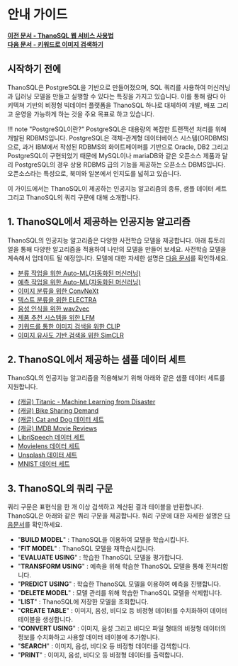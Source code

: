 # __안내 가이드__ 

**[이전 문서 - ThanoSQL 웹 서비스 사용법](/quick_start/how_to_use_ThanoSQL/)** <br>**[다음 문서 - 키워드로 이미지 검색하기](/tutorials/thanosql_search/image_search/select_image_query/)**

## 시작하기 전에

ThanoSQL은 PostgreSQL을 기반으로 만들어졌으며, SQL 쿼리를 사용하여 머신러닝과 딥러닝 모델을 만들고 실행할 수 있다는 특징을 가지고 있습니다. 이를 통해 람다 아키텍쳐 기반의 비정형 빅데이터 플랫폼을 ThanoSQL 하나로 대체하여 개발, 배포 그리고 운영을 가능하게 하는 것을 주요 목표로 하고 있습니다.

!!! note "PostgreSQL이란?"
    PostgreSQL은 대용량의 복잡한 트랜잭션 처리를 위해 개발된 RDBMS입니다. PostgreSQL은 객체-관계형 데이터베이스 시스템(ORDBMS)으로, 과거 IBM에서 작성된 RDBMS의 화이트페이퍼를 기반으로 Oracle, DB2 그리고 PostgreSQL이 구현되었기 때문에 MySQL이나 mariaDB와 같은 오픈소스 제품과 달리 PostgreSQL의 경우 상용 RDBMS 급의 기능을 제공하는 오픈소스 DBMS입니다. 오픈소스라는 특성으로, 북미와 일본에서 인지도를 넓히고 있습니다. 

이 가이드에서는 ThanoSQL이 제공하는 인공지능 알고리즘의 종류, 샘플 데이터 세트 그리고 ThanoSQL의 쿼리 구문에 대해 소개합니다. 

## __1. ThanoSQL에서 제공하는 인공지능 알고리즘__ 

ThanoSQL의 인공지능 알고리즘은 다양한 사전학습 모델을 제공합니다. 아래 튜토리얼을 통해 다양한 알고리즘을 적용하여 나만의 모델을 만들어 보세요. 사전학습 모델을 계속해서 업데이트 될 예정입니다. 모델에 대한 자세한 설명은 [다음 문서](/how-to_guides/modelling/OPTIONS/)를 확인하세요.

- [분류 작업을 위한  Auto-ML(자동화된 머신러닝)](/tutorials/thanosql_ml/classification/automl_classification/) 
- [예측 작업을 위한 Auto-ML(자동화된 머신러닝)](/tutorials/thanosql_ml/regression/automl_regression/)
- [이미지 분류을 위한 ConvNeXt](/tutorials/thanosql_ml/classification/classification_convNext)
- [텍스트 분류을 위한 ELECTRA](/tutorials/thanosql_ml/classification/classification_Electra/)
- [음성 인식을 위한 wav2vec](/tutorials/thanosql_ml/audio_recognition/audio_recognition_wav2vec/)
- [제품 추천 시스템을 위한 LFM](/tutorials/thanosql_ml/recommendation/recommendation_lfm/) 
- [키워드를 통한 이미지 검색을 위한 CLIP](/tutorials/thanosql_search/image_search/clip_image_search/)
- [이미지 유사도 기반 검색을 위한 SimCLR](/tutorials/thanosql_search/image_search/simclr_image_search/) 


## __2. ThanoSQL에서 제공하는 샘플 데이터 세트__ 

ThanoSQL의 인공지능 알고리즘을 적용해보기 위해 아래와 같은 샘플 데이터 세트를 지원합니다.  

- [(캐글) Titanic - Machine Learning from Disaster](https://www.kaggle.com/competitions/titanic/overview)    
- [(캐글) Bike Sharing Demand](https://www.kaggle.com/competitions/bike-sharing-demand/overview)  
- [(캐글) Cat and Dog 데이터 세트](https://www.kaggle.com/datasets/tongpython/cat-and-dog)    
- [(캐글) IMDB Movie Reviews](https://www.kaggle.com/code/lakshmi25npathi/sentiment-analysis-of-imdb-movie-reviews/data)  
- [LibriSpeech 데이터 세트](http://www.openslr.org/12)  
- [Movielens 데이터 세트](https://grouplens.org/datasets/movielens/)  
- [Unsplash 데이터 세트](https://unsplash.com/data)  
- [MNIST 데이터 세트](http://yann.lecun.com/exdb/mnist/)

## __3. ThanoSQL의 쿼리 구문__ 

쿼리 구문은 표현식을 한 개 이상 검색하고 계산된 결과 테이블을 반환합니다. ThanoSQL은 아래와 같은 쿼리 구문을 제공합니다. 쿼리 구문에 대한 자세한 설명은 [다음문서](/how-to_guides/syntax_list/)를 확인하세요.

- "__BUILD MODEL__" : ThanoSQL을 이용하여 모델을 학습시킵니다. 
- "__FIT MODEL__" : ThanoSQL 모델을 재학습시킵니다. 
- "__EVALUATE USING__" : 학습한 ThanoSQL 모델을 평가합니다.
- "__TRANSFORM USING__" : 예측을 위해 학습한 ThanoSQL 모델을 통해 전처리합니다.
- "__PREDICT USING__" : 학습한 ThanoSQL 모델을 이용하여 예측을 진행합니다.
- "__DELETE MODEL__" : 모델 관리를 위해 학습한 ThanoSQL 모델을 삭제합니다.
- "__LIST__" : ThanoSQL에 저장한 모델을 조회합니다. 
- "__CREATE TABLE__" : 이미지, 음성, 비디오 등 비정형 데이터를 수치화하여 데이터 테이블을 생성합니다. 
- "__CONVERT USING__" : 이미지, 음성 그리고 비디오 파일 형태의 비정형 데이터의 정보를 수치화하고 사용할 데이터 테이블에 추가합니다. 
- "__SEARCH__" : 이미지, 음성, 비디오 등 비정형 데이터를 검색합니다. 
- "__PRINT__" : 이미지, 음성, 비디오 등 비정형 데이터를 출력합니다. 
